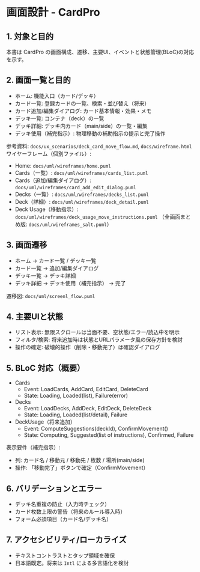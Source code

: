 # 画面設計 - CardPro

## 1. 対象と目的
本書は CardPro の画面構成、遷移、主要UI、イベントと状態管理(BLoC)の対応を示す。

## 2. 画面一覧と目的
- ホーム: 機能入口（カード/デッキ）
- カード一覧: 登録カードの一覧、検索・並び替え（将来）
- カード追加/編集ダイアログ: カード基本情報・効果・メモ
- デッキ一覧: コンテナ（deck）の一覧
- デッキ詳細: デッキ内カード（main/side）の一覧・編集
- デッキ使用（補完指示）: 物理移動の補助指示の提示と完了操作

参考資料: `docs/ux_scenarios/deck_card_move_flow.md`, `docs/wireframe.html`
ワイヤーフレーム（個別ファイル）:
- Home: `docs/uml/wireframes/home.puml`
- Cards（一覧）: `docs/uml/wireframes/cards_list.puml`
- Cards（追加/編集ダイアログ）: `docs/uml/wireframes/card_add_edit_dialog.puml`
- Decks（一覧）: `docs/uml/wireframes/decks_list.puml`
- Deck（詳細）: `docs/uml/wireframes/deck_detail.puml`
- Deck Usage（移動指示）: `docs/uml/wireframes/deck_usage_move_instructions.puml`
（全画面まとめ版: `docs/uml/wireframes_salt.puml`）

## 3. 画面遷移
- ホーム → カード一覧 / デッキ一覧
- カード一覧 → 追加/編集ダイアログ
- デッキ一覧 → デッキ詳細
- デッキ詳細 → デッキ使用（補完指示） → 完了

遷移図: `docs/uml/screenl_flow.puml`

## 4. 主要UIと状態
- リスト表示: 無限スクロールは当面不要、空状態/エラー/読込中を明示
- フィルタ/検索: 将来追加時は状態とURLパラメータ風の保存方針を検討
- 操作の確定: 破壊的操作（削除・移動完了）は確認ダイアログ

## 5. BLoC 対応（概要）
- Cards
  - Event: LoadCards, AddCard, EditCard, DeleteCard
  - State: Loading, Loaded(list), Failure(error)
- Decks
  - Event: LoadDecks, AddDeck, EditDeck, DeleteDeck
  - State: Loading, Loaded(list/detail), Failure
- DeckUsage（将来追加）
  - Event: ComputeSuggestions(deckId), ConfirmMovement()
  - State: Computing, Suggested(list of instructions), Confirmed, Failure

表示要件（補完指示）:
- 列: カード名 / 移動元 / 移動先 / 枚数 / 場所(main/side)
- 操作: 「移動完了」ボタンで確定（ConfirmMovement）

## 6. バリデーションとエラー
- デッキ名重複の防止（入力時チェック）
- カード枚数上限の警告（将来のルール導入時）
- フォーム必須項目（カード名/デッキ名）

## 7. アクセシビリティ/ローカライズ
- テキストコントラストとタップ領域を確保
- 日本語既定。将来は `Intl` による多言語化を検討
